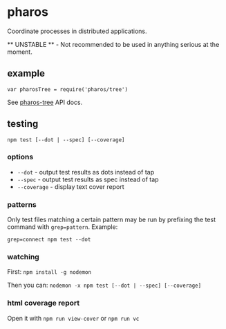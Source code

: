 pharos
======

Coordinate processes in distributed applications.

** UNSTABLE ** - Not recommended to be used in anything serious at the moment.

## example

```
var pharosTree = require('pharos/tree')
```

See [pharos-tree](https://github.com/jasonpincin/pharos-tree#api) API docs. 

## testing

`npm test [--dot | --spec] [--coverage]`

### options

* `--dot` - output test results as dots instead of tap
* `--spec` - output test results as spec instead of tap
* `--coverage` - display text cover report

### patterns

Only test files matching a certain pattern may be run by prefixing the 
test command with `grep=pattern`. Example:

```
grep=connect npm test --dot
```

### watching

First:
`npm install -g nodemon`

Then you can:
`nodemon -x npm test [--dot | --spec] [--coverage]`

### html coverage report

Open it with `npm run view-cover` or `npm run vc`
